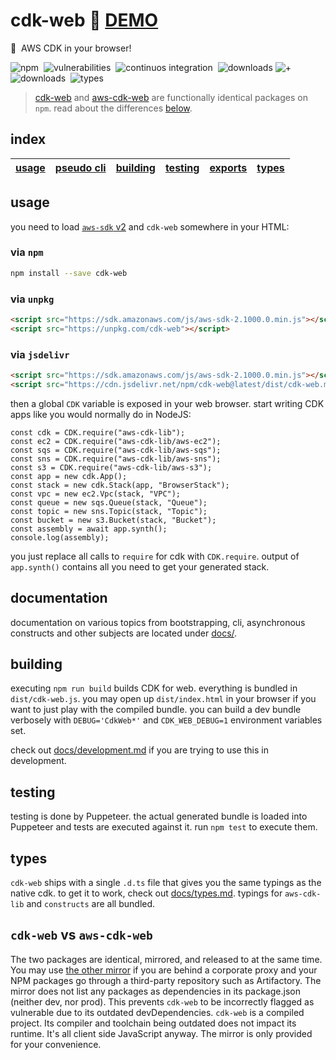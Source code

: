 # cdk-web :rocket: [**DEMO**](https://3p3r.github.io/cdk-web)

:muscle: &nbsp;AWS CDK in your browser!

![npm](https://img.shields.io/npm/v/cdk-web.svg)&nbsp;
![vulnerabilities](https://img.shields.io/snyk/vulnerabilities/npm/cdk-web)&nbsp;
![continuos integration](https://github.com/3p3r/cdk-web/actions/workflows/ci.yml/badge.svg)&nbsp;
![downloads](https://img.shields.io/npm/dt/cdk-web.svg?label=cdk-web)&nbsp;![+](https://img.shields.io/badge/-%2B-blueviolet)&nbsp;![downloads](https://img.shields.io/npm/dt/aws-cdk-web.svg?label=aws-cdk-web)&nbsp;
![types](https://img.shields.io/npm/types/cdk-web)&nbsp;

> [cdk-web](https://www.npmjs.com/package/cdk-web) and [aws-cdk-web](https://www.npmjs.com/package/aws-cdk-web) are functionally identical packages on `npm`. read about the differences [below](#cdk-web-vs-aws-cdk-web).

## index

| [usage](#usage) | [pseudo cli](#bootstrapping-and-cli-functionality) | [building](#building) | [testing](#testing) | [exports](#exports) | [types](#types) |
| --------------- | -------------------------------------------------- | --------------------- | ------------------- | ------------------- | --------------- |

## usage

you need to load [`aws-sdk` v2](https://www.npmjs.com/package/aws-sdk) and `cdk-web` somewhere in your HTML:

### via `npm`

```bash
npm install --save cdk-web
```

### via `unpkg`

```HTML
<script src="https://sdk.amazonaws.com/js/aws-sdk-2.1000.0.min.js"></script>
<script src="https://unpkg.com/cdk-web"></script>
```

### via `jsdelivr`

```HTML
<script src="https://sdk.amazonaws.com/js/aws-sdk-2.1000.0.min.js"></script>
<script src="https://cdn.jsdelivr.net/npm/cdk-web@latest/dist/cdk-web.min.js"></script>
```

then a global `CDK` variable is exposed in your web browser.
start writing CDK apps like you would normally do in NodeJS:

```JS
const cdk = CDK.require("aws-cdk-lib");
const ec2 = CDK.require("aws-cdk-lib/aws-ec2");
const sqs = CDK.require("aws-cdk-lib/aws-sqs");
const sns = CDK.require("aws-cdk-lib/aws-sns");
const s3 = CDK.require("aws-cdk-lib/aws-s3");
const app = new cdk.App();
const stack = new cdk.Stack(app, "BrowserStack");
const vpc = new ec2.Vpc(stack, "VPC");
const queue = new sqs.Queue(stack, "Queue");
const topic = new sns.Topic(stack, "Topic");
const bucket = new s3.Bucket(stack, "Bucket");
const assembly = await app.synth();
console.log(assembly);
```

you just replace all calls to `require` for cdk with `CDK.require`.
output of `app.synth()` contains all you need to get your generated stack.

## documentation

documentation on various topics from bootstrapping, cli, asynchronous constructs and other subjects are located under
[docs/](docs/README.md).

## building

executing `npm run build` builds CDK for web. everything is bundled in `dist/cdk-web.js`.
you may open up `dist/index.html` in your browser if you want to just play with the compiled bundle.
you can build a dev bundle verbosely with `DEBUG='CdkWeb*'` and `CDK_WEB_DEBUG=1` environment variables set.

check out [docs/development.md](docs/development.md) if you are trying to use this in development.

## testing

testing is done by Puppeteer. the actual generated bundle is loaded into Puppeteer and tests are executed against it.
run `npm test` to execute them.

## types

`cdk-web` ships with a single `.d.ts` file that gives you the same typings as the native cdk. to get it to work, check
out [docs/types.md](docs/types.md). typings for `aws-cdk-lib` and `constructs` are all bundled.

## `cdk-web` vs `aws-cdk-web`

The two packages are identical, mirrored, and released to at the same time. You may use [the other mirror](https://www.npmjs.com/package/aws-cdk-web) if you are behind a corporate proxy and your NPM packages go through a third-party repository such as Artifactory. The mirror does not list any packages as dependencies in its package.json (neither dev, nor prod). This prevents `cdk-web` to be incorrectly flagged as vulnerable due to its outdated devDependencies. `cdk-web` is a compiled project. Its compiler and toolchain being outdated does not impact its runtime. It's all client side JavaScript anyway. The mirror is only provided for your convenience.
